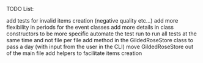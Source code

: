 TODO List:

add tests for invalid items creation (negative quality etc...)
add more flexibility in periods for the event classes
add more details in class constructors to be more specific
automate the test run to run all tests at the same time and not file per file
add method in the GildedRoseStore class to pass a day (with input from the user in the CLI)
move GildedRoseStore out of the main file
add helpers to facilitate items creation
